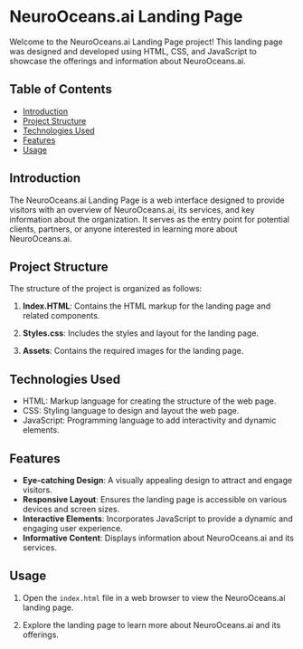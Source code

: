 # NeuroOceans.ai Landing Page

Welcome to the NeuroOceans.ai Landing Page project! This landing page was designed and developed using HTML, CSS, and JavaScript to showcase the offerings and information about NeuroOceans.ai.

## Table of Contents
- [Introduction](#introduction)
- [Project Structure](#project-structure)
- [Technologies Used](#technologies-used)
- [Features](#features)
- [Usage](#usage)

## Introduction

The NeuroOceans.ai Landing Page is a web interface designed to provide visitors with an overview of NeuroOceans.ai, its services, and key information about the organization. It serves as the entry point for potential clients, partners, or anyone interested in learning more about NeuroOceans.ai.

## Project Structure

The structure of the project is organized as follows:

1. **Index.HTML**: Contains the HTML markup for the landing page and related components.

2. **Styles.css**: Includes the styles and layout for the landing page.

3. **Assets**: Contains the required images for the landing page.

## Technologies Used

- HTML: Markup language for creating the structure of the web page.
- CSS: Styling language to design and layout the web page.
- JavaScript: Programming language to add interactivity and dynamic elements.

## Features

- **Eye-catching Design**: A visually appealing design to attract and engage visitors.
- **Responsive Layout**: Ensures the landing page is accessible on various devices and screen sizes.
- **Interactive Elements**: Incorporates JavaScript to provide a dynamic and engaging user experience.
- **Informative Content**: Displays information about NeuroOceans.ai and its services.

## Usage

1. Open the `index.html` file in a web browser to view the NeuroOceans.ai landing page.

2. Explore the landing page to learn more about NeuroOceans.ai and its offerings.
